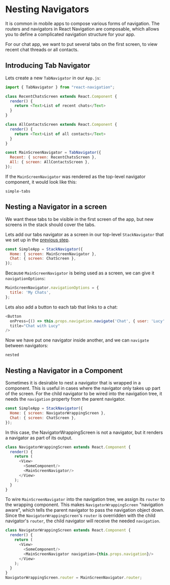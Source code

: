 # Nesting Navigators

It is common in mobile apps to compose various forms of navigation. The routers and navigators in React Navigation are composable, which allows you to define a complicated navigation structure for your app.

For our chat app, we want to put several tabs on the first screen, to view recent chat threads or all contacts.

## Introducing Tab Navigator

Lets create a new `TabNavigator` in our `App.js`:

```js
import { TabNavigator } from "react-navigation";

class RecentChatsScreen extends React.Component {
  render() {
    return <Text>List of recent chats</Text>
  }
}

class AllContactsScreen extends React.Component {
  render() {
    return <Text>List of all contacts</Text>
  }
}

const MainScreenNavigator = TabNavigator({
  Recent: { screen: RecentChatsScreen },
  All: { screen: AllContactsScreen },
});
```

If the `MainScreenNavigator` was rendered as the top-level navigator component, it would look like this:

```phone-example
simple-tabs
```



## Nesting a Navigator in a screen

We want these tabs to be visible in the first screen of the app, but new screens in the stack should cover the tabs.

Lets add our tabs navigator as a screen in our top-level `StackNavigator` that we set up in the [previous step](/docs/intro/).

```js
const SimpleApp = StackNavigator({
  Home: { screen: MainScreenNavigator },
  Chat: { screen: ChatScreen },
});
```

Because `MainScreenNavigator` is being used as a screen, we can give it `navigationOptions`:

```js
MainScreenNavigator.navigationOptions = {
  title: 'My Chats',
};
```

Lets also add a button to each tab that links to a chat:

```js
<Button
  onPress={() => this.props.navigation.navigate('Chat', { user: 'Lucy' })}
  title="Chat with Lucy"
/>
```

Now we have put one navigator inside another, and we can `navigate` between navigators:

```phone-example
nested
```

## Nesting a Navigator in a Component
Sometimes it is desirable to nest a navigator that is wrapped in a component. This is useful in cases where the navigator only takes up part of the screen. For the child navigator to be wired into the navigation tree, it needs the `navigation` property from the parent navigator.

```js
const SimpleApp = StackNavigator({
  Home: { screen: NavigatorWrappingScreen },
  Chat: { screen: ChatScreen },
});
```
In this case, the NavigatorWrappingScreen is not a navigator, but it renders a navigator as part of its output.

```js
class NavigatorWrappingScreen extends React.Component {
  render() {
    return (
      <View>
        <SomeComponent/>
        <MainScreenNavigator/>
      </View>
    );
  }
}
```

To wire `MainScreenNavigator` into the navigation tree, we assign its `router` to the wrapping component. This makes `NavigatorWrappingScreen` "navigation aware", which tells the parent navigator to pass the navigation object down. Since the `NavigatorWrappingScreen`'s `router` is overridden with the child navigator's `router`, the child navigator will receive the needed `navigation`.

```js
class NavigatorWrappingScreen extends React.Component {
  render() {
    return (
      <View>
        <SomeComponent/>
        <MainScreenNavigator navigation={this.props.navigation}/>
      </View>
    );
  }
}
NavigatorWrappingScreen.router = MainScreenNavigator.router;
```
